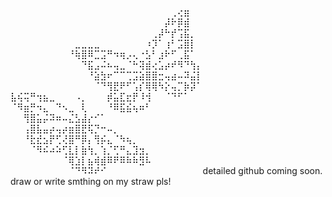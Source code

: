 ⠀⠀⠀⠀⠀⠀⠀⠀⠀⠀⠀⠀⠀⠀⠀⠀⠀⠀⠀⠀⠀⠀⠀⠀⠀⢀⢔⣶⠀⠀
⠀⠀⠀⠀⠀⠀⠀⠀⠀⠀⠀⠀⠀⠀⠀⠀⠀⠀⠀⠀⠀⠀⠀⠀⡼⠗⡿⣾⠀⠀
⠀⠀⠀⠀⠀⠀⠀⠀⠀⠀⠀⠀⠀⠀⠀⠀⠀⠀⠀⠀⠀⠀⢀⡼⠓⡞⢩⣯⡀⠀
⠀⠀⠀⠀⠀⠀⠀⠀⠀⠀⣀⣀⣀⣀⠀⠀⠀⠀⠀⠀⠀⠰⡹⠁⢰⠃⣩⣿⡇⠀
⠀⠀⠀⠀⠀⠀⠀⠀⠀⠘⢷⣿⠿⣉⣩⠛⠲⢶⡠⢄⠐⣣⠃⣰⠗⠋⢀⣯⠁⠀
⠀⠀⠀⠀⠀⠀⠀⠀⠀⠀⠀⠙⣯⣠⠬⠦⢤⣀⠈⠓⢽⣾⢔⣡⡴⠞⠻⠙⢳⡄
⠀⠀⠀⠀⠀⠀⠀⠀⠀⠀⠀⠀⠘⣵⣳⠖⠉⠉⢉⣩⣵⣿⣿⣒⢤⣴⠤⠽⣬⡇
⠀⠀⠀⠀⠀⠀⠀⠀⠀⠀⠀⠀⠀⠈⠙⢻⣟⠟⠋⢡⡎⢿⢿⠳⡕⢤⡉⡷⡽⠁
⣧⢮⢭⠛⢲⣦⣀⠀⠀⠀⠠⡀⠀⠀⠀⡾⣥⣏⣖⡟⠸⢺⠀⠀⠈⠙⠋⠁⠀⠀
⠈⠻⣶⡛⠲⣄⠀⠙⠢⣀⠀⢇⠀⠀⠀⠘⠿⣯⣮⢦⠶⠃⠀⠀⠀⠀⠀⠀⠀⠀
⠀⠀⢻⣿⣥⡬⠽⠶⠤⣌⣣⣼⡔⠊⠁⠀⠀⠀⠀⠀⠀⠀⠀⠀⠀⠀⠀⠀⠀⠀
⠀⠀⢠⣿⣧⣤⡴⢤⡴⣶⣿⣟⢯⡙⠒⠤⡀⠀⠀⠀⠀⠀⠀⠀⠀⠀⠀⠀⠀⠀
⠀⠀⠘⣗⣞⣢⡟⢋⢜⣿⠛⡿⡄⢻⡮⣄⠈⠳⢦⡀⠀⠀⠀⠀⠀⠀⠀⠀⠀⠀
⠀⠀⠀⠈⠻⠮⠴⠵⢋⣇⡇⣷⢳⡀⢱⡈⢋⠛⣄⣹⣲⡀⠀⠀⠀⠀⠀⠀⠀⠀
⠀⠀⠀⠀⠀⠀⠀⠀⠈⢿⣱⡇⣦⢾⣾⠿⠟⠿⠷⠷⣻⠧⠀⠀⠀⠀⠀⠀⠀⠀
⠀⠀⠀⠀⠀⠀⠀⠀⠀⠈⠙⠻⠽⠞⠊⠀⠀⠀⠀⠀⠀⠀⠀⠀⠀⠀⠀⠀⠀⠀detailed github coming soon. draw or write smthing on my straw pls!
